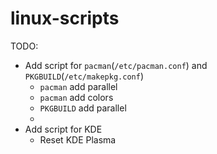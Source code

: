 # linux-scripts

TODO:
- Add script for `pacman`(`/etc/pacman.conf`) and `PKGBUILD`(`/etc/makepkg.conf`)
  - `pacman` add parallel
  - `pacman` add colors
  - `PKGBUILD` add parallel
  - 
- Add script for KDE
  - Reset KDE Plasma

